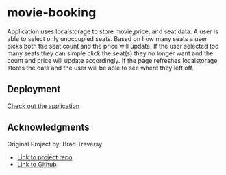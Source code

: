# movie-booking

Application uses localstorage to store movie,price, and seat data. A user is able to select only unoccupied seats. Based on how many seats a user picks 
both the seat count and the price will update. If the user selected too many seats they can simple click the seat(s) they no longer want and the count
and price will update accordingly. If the page refreshes localstorage stores the data and the user will be able to see where they left off.

## Deployment

[Check out the application](https://bennettem.github.io/movie-booking/)

## Acknowledgments
Original Project by:
Brad Traversy
- [Link to project repo](https://github.com/bradtraversy/vanillawebprojects/tree/master/form-validator)
- [Link to Github](https://github.com/bradtraversy)
